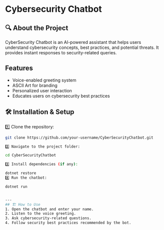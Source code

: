 # Cybersecurity Chatbot

## 🔍 About the Project
CyberSecurity Chatbot is an AI-powered assistant that helps users understand cybersecurity concepts, best practices, and potential threats. 
It provides instant responses to security-related queries.

##  Features
-  Voice-enabled greeting system  
-  ASCII Art for branding  
-  Personalized user interaction  
-  Educates users on cybersecurity best practices  

## 🛠 Installation & Setup
1️⃣ Clone the repository:  
   ```sh
   git clone https://github.com/your-username/CyberSecurityChatbot.git

2️⃣ Navigate to the project folder:

cd CyberSecurityChatbot

3️⃣ Install dependencies (if any):

dotnet restore
4️⃣ Run the chatbot:

dotnet run


---
## 🏗 How to Use
1. Open the chatbot and enter your name.
2. Listen to the voice greeting.
3. Ask cybersecurity-related questions.
4. Follow security best practices recommended by the bot.